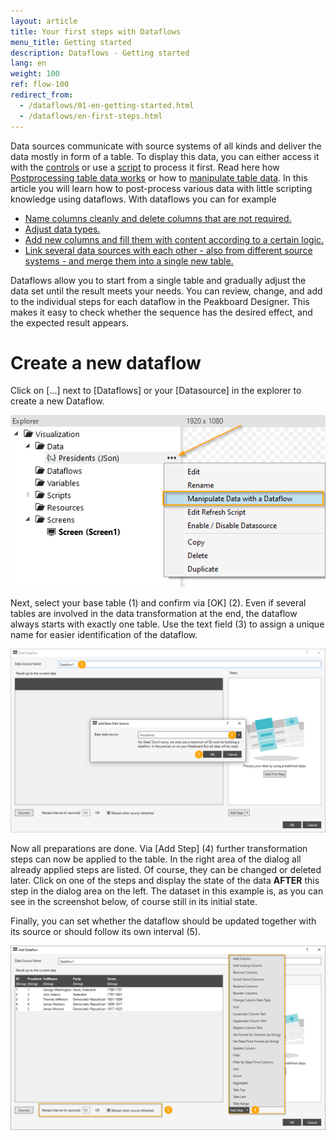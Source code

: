 ```yaml
---
layout: article
title: Your first steps with Dataflows 
menu_title: Getting started
description: Dataflows - Getting started
lang: en
weight: 100
ref: flow-100
redirect_from:
  - /dataflows/01-en-getting-started.html
  - /dataflows/en-first-steps.html
---
```

Data sources communicate with source systems of all kinds and deliver the data mostly in form of a table. 
To display this data, you can either access it with the [controls](/controls/en-general-properties.html) or use a [script](/scripting/de-script-engine.html) to process it first. 
Read here how [Postprocessing table data works](/scripting/en-table-data.html) or how to [manipulate table data](/scripting/en-manipulating-table-data.html). 
In this article you will learn how to post-process various data with little scripting knowledge using dataflows. 
With dataflows you can for example 
 
* [Name columns cleanly and delete columns that are not required.](https://help.peakboard.com/dataflows/en-adding-deleting-changing-columns.html#:~:text=Remove%20Columns%20-%20Deletes%20columns)
* [Adjust data types.](https://help.peakboard.com/dataflows/en-adding-deleting-changing-columns.html#:~:text=is%20self-explanatory.-,Change%20data%20Type,-You%20can%20use)
* [Add new columns and fill them with content according to a certain logic.](/dataflows/en-adding-deleting-changing-columns.html)
* [Link several data sources with each other - also from different source systems - and merge them into a single new table.](/dataflows/en-joining-data.html)

Dataflows allow you to start from a single table and gradually adjust the data set until the result meets your needs. 
You can review, change, and add to the individual steps for each dataflow in the Peakboard Designer. 
This makes it easy to check whether the sequence has the desired effect, and the expected result appears. 

# Create a new dataflow

Click on [...] next to [Dataflows] or your [Datasource] in the explorer to create a new Dataflow. 

![Create a new flow](/assets/images/dataflows/getting-started/dataflows-create.png)

Next, select your base table (1) and confirm via [OK] (2). Even if several tables are involved in the data transformation at the end, the dataflow always starts with exactly one table. 
Use the text field (3) to assign a unique name for easier identification of the dataflow.

![select main table](/assets/images/dataflows/getting-started/dataflows-maindialog-01.png)

Now all preparations are done. 
Via [Add Step] (4) further transformation steps can now be applied to the table. 
In the right area of the dialog all already applied steps are listed. 
Of course, they can be changed or deleted later. 
Click on one of the steps and display the state of the data **AFTER** this step in the dialog area on the left. 
The dataset in this example is, as you can see in the screenshot below, of course still in its initial state.  

Finally, you can set whether the dataflow should be updated together with its source or should follow its own interval (5).

![select main table](/assets/images/dataflows/getting-started/dataflows-maindialog-02.png)

